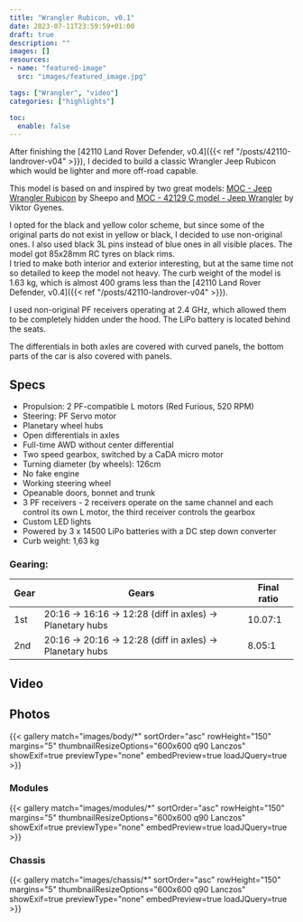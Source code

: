```yaml
---
title: "Wrangler Rubicon, v0.1"
date: 2023-07-11T23:59:59+01:00
draft: true
description: ""
images: []
resources:
- name: "featured-image"
  src: "images/featured_image.jpg"

tags: ["Wrangler", "video"]
categories: ["highlights"]

toc:
  enable: false
---
```


After finishing the [42110 Land Rover Defender, v0.4]({{< ref "/posts/42110-landrover-v04" >}}), I decided to build a classic Wrangler Jeep Rubicon which would be lighter and more off-road capable.

This model is based on and inspired by two great models: [MOC - Jeep Wrangler Rubicon](https://rebrickable.com/mocs/MOC-30015/Sheepo/jeep-wrangler-rubicon-manual-version/#details) by Sheepo and [MOC - 42129 C model - Jeep Wrangler](https://rebrickable.com/mocs/MOC-92929/gyenesvi/42129-c-model-jeep-wrangler/#details) by Viktor Gyenes.

I opted for the black and yellow color scheme, but since some of the original parts do not exist in yellow or black, I decided to use non-original ones. I also used black 3L pins instead of blue ones in all visible places. The model got 85x28mm RC tyres on black rims.\
I tried to make both interior and exterior interesting, but at the same time not so detailed to keep the model not heavy. The curb weight of the model is 1.63 kg, which is almost 400 grams less than the [42110 Land Rover Defender, v0.4]({{< ref "/posts/42110-landrover-v04" >}}).

I used non-original PF receivers operating at 2.4 GHz, which allowed them to be completely hidden under the hood. The LiPo battery is located behind the seats.

The differentials in both axles are covered with curved panels, the bottom parts of the car is also covered with panels.

<!--more-->

## Specs
* Propulsion: 2 PF-compatible L motors (Red Furious, 520 RPM)
* Steering: PF Servo motor
* Planetary wheel hubs
* Open differentials in axles
* Full-time AWD without center differential
* Two speed gearbox, switched by a CaDA micro motor
* Turning diameter (by wheels): 126cm
* No fake engine
* Working steering wheel
* Opeanable doors, bonnet and trunk
* 3 PF receivers - 2 receivers operate on the same channel and each control its own L motor, the third receiver controls the gearbox
* Custom LED lights
* Powered by 3 x 14500 LiPo batteries with a DC step down converter
* Curb weight: 1,63 kg

### Gearing: 

| Gear | Gears | Final ratio |
| ---- |----|-------|
| 1st  | 20:16 -> 16:16 -> 12:28 (diff in axles) -> Planetary hubs | 10.07:1 |
| 2nd  | 20:16 -> 20:16 -> 12:28 (diff in axles) -> Planetary hubs | 8.05:1 |

## Video 

## Photos

{{< gallery match="images/body/*" sortOrder="asc" rowHeight="150" margins="5" thumbnailResizeOptions="600x600 q90 Lanczos" showExif=true previewType="none" embedPreview=true loadJQuery=true >}}

### Modules

{{< gallery match="images/modules/*" sortOrder="asc" rowHeight="150" margins="5" thumbnailResizeOptions="600x600 q90 Lanczos" showExif=true previewType="none" embedPreview=true loadJQuery=true >}}

### Chassis

{{< gallery match="images/chassis/*" sortOrder="asc" rowHeight="150" margins="5" thumbnailResizeOptions="600x600 q90 Lanczos" showExif=true previewType="none" embedPreview=true loadJQuery=true >}}